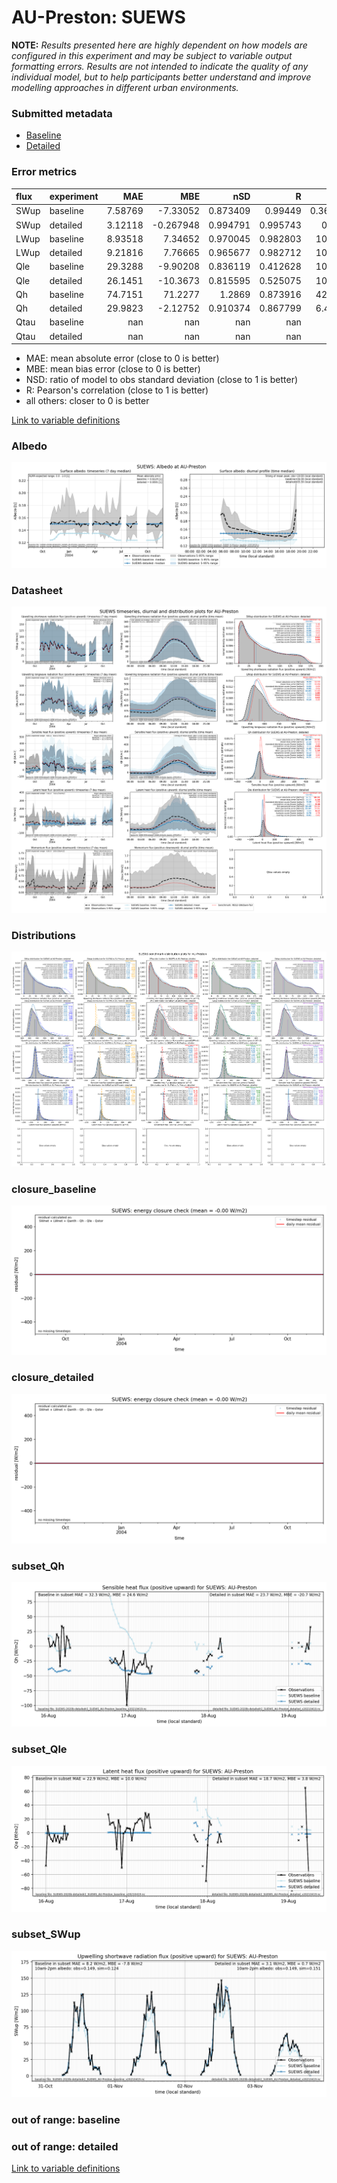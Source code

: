 # AU-Preston: SUEWS

**NOTE:** *Results presented here are highly dependent on how models are configured in this experiment and may be subject to variable output formatting errors. Results are not intended to indicate the quality of any individual model, but to help participants better understand and improve modelling approaches in different urban environments.*

### Submitted metadata

- [Baseline](SUEWS_AU-Preston_baseline_attrs.md)
- [Detailed](SUEWS_AU-Preston_detailed_attrs.md)

### Error metrics

| flux   | experiment   |       MAE |        MBE |        nSD |          R |        5th |       95th |      RMSE |       cRMSE |       AMBE |       1-nSD |          1-R |   nSkewness |   nKurtosis |     Overlap |
|:-------|:-------------|----------:|-----------:|-----------:|-----------:|-----------:|-----------:|----------:|------------:|-----------:|------------:|-------------:|------------:|------------:|------------:|
| SWup   | baseline     |   7.58769 |  -7.33052  |   0.873409 |   0.99449  |   0.365701 |  18.3455   |  10.4604  |   0.160159  |   7.33052  |   0.126591  |   0.00551035 |   0.0499373 |   0.133788  |   0.0769442 |
| SWup   | detailed     |   3.12118 |  -0.267948 |   0.994791 |   0.995743 |   0.1545   |   0.291379 |   4.30327 |   0.0921818 |   0.267948 |   0.0052089 |   0.00425735 |   0.0124261 |   0.0441374 |   0.0580518 |
| LWup   | baseline     |   8.93518 |   7.34652  |   0.970045 |   0.982803 |  10.1408   |   5.30914  |  10.7006  |   0.185098  |   7.34652  |   0.0299549 |   0.0171971  |   0.0915741 |   0.194533  |   0.133462  |
| LWup   | detailed     |   9.21816 |   7.76665  |   0.965677 |   0.982712 |  10.8526   |   5.23147  |  11.0178  |   0.185922  |   7.76665  |   0.0343227 |   0.0172879  |   0.0954172 |   0.209171  |   0.139878  |
| Qle    | baseline     |  29.3288  |  -9.90208  |   0.836119 |   0.412628 |  10.5454   |  23.0183   |  50.0646  |   1.00453   |   9.90208  |   0.163881  |   0.587372   |   0.805756  |   1.35263   |   0.339338  |
| Qle    | detailed     |  26.1451  | -10.3673   |   0.815595 |   0.525075 |  10.4925   |  23.0711   |  45.1401  |   0.899277  |  10.3673   |   0.184405  |   0.474925   |   0.670225  |   0.888906  |   0.405119  |
| Qh     | baseline     |  74.7151  |  71.2277   |   1.2869   |   0.873916 |  42.1838   | 127.899    |  92.1348  |   0.637826  |  71.2277   |   0.286895  |   0.126084   |   0.218604  |   0.494811  |   0.494338  |
| Qh     | detailed     |  29.9823  |  -2.12752  |   0.910374 |   0.867799 |   6.45278  |  15.7768   |  45.7468  |   0.498735  |   2.12752  |   0.0896263 |   0.132201   |   0.0492122 |   0.0961593 |   0.207051  |
| Qtau   | baseline     | nan       | nan        | nan        | nan        | nan        | nan        | nan       | nan         | nan        | nan         | nan          | nan         | nan         | nan         |
| Qtau   | detailed     | nan       | nan        | nan        | nan        | nan        | nan        | nan       | nan         | nan        | nan         | nan          | nan         | nan         | nan         |

 - MAE: mean absolute error (close to 0 is better)
 - MBE: mean bias error (close to 0 is better)
 - NSD: ratio of model to obs standard deviation (close to 1 is better)
 - R: Pearson's correlation (close to 1 is better)
 - all others: closer to 0 is better

[Link to variable definitions](../modelattrs/variable_definitions.md)

### <a name="albedo"></a>Albedo
[![SUEWS_AU-Preston_Albedo.png](SUEWS_AU-Preston_Albedo.png)](SUEWS_AU-Preston_Albedo.png)

### <a name="datasheet"></a>Datasheet
[![SUEWS_AU-Preston_Datasheet.png](SUEWS_AU-Preston_Datasheet.png)](SUEWS_AU-Preston_Datasheet.png)

### <a name="distributions"></a>Distributions
[![SUEWS_AU-Preston_Distributions.png](SUEWS_AU-Preston_Distributions.png)](SUEWS_AU-Preston_Distributions.png)

### <a name="closure_baseline"></a>closure_baseline
[![SUEWS_AU-Preston_closure_baseline.png](SUEWS_AU-Preston_closure_baseline.png)](SUEWS_AU-Preston_closure_baseline.png)

### <a name="closure_detailed"></a>closure_detailed
[![SUEWS_AU-Preston_closure_detailed.png](SUEWS_AU-Preston_closure_detailed.png)](SUEWS_AU-Preston_closure_detailed.png)

### <a name="subset_qh"></a>subset_Qh
[![SUEWS_AU-Preston_subset_Qh.png](SUEWS_AU-Preston_subset_Qh.png)](SUEWS_AU-Preston_subset_Qh.png)

### <a name="subset_qle"></a>subset_Qle
[![SUEWS_AU-Preston_subset_Qle.png](SUEWS_AU-Preston_subset_Qle.png)](SUEWS_AU-Preston_subset_Qle.png)

### <a name="subset_swup"></a>subset_SWup
[![SUEWS_AU-Preston_subset_SWup.png](SUEWS_AU-Preston_subset_SWup.png)](SUEWS_AU-Preston_subset_SWup.png)

### out of range: baseline


### out of range: detailed



[Link to variable definitions](../modelattrs/variable_definitions.md)

